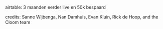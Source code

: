 airtable: 3 maanden eerder live en 50k bespaard

credits: Sanne Wijbenga, Nan Damhuis, Evan Kluin, Rick de Hoop, and the Cloom team
